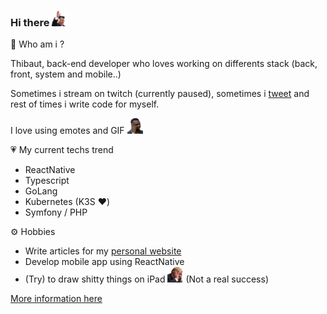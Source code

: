 ### Hi there <img src="https://raw.githubusercontent.com/bt0r/www.btor.fr/master/assets/images/emote/KJ.png" width="25" />
💬 Who am i ?

Thibaut, back-end developer who loves working on differents stack (back, front, system and mobile..)

Sometimes i stream on twitch (currently paused), sometimes i [tweet](https://twitter.com/biiitor) and rest of times i write code for myself.

I love using emotes and GIF <img src="https://raw.githubusercontent.com/bt0r/www.btor.fr/master/assets/images/emote/RS.png" width="25" />

💗 My current techs trend
* ReactNative
* Typescript
* GoLang
* Kubernetes (K3S ❤️) 
* Symfony / PHP

⚙️ Hobbies

* Write articles for my [personal website](https://btor.fr)
* Develop mobile app using ReactNative
* (Try) to draw shitty things on iPad <img src="https://raw.githubusercontent.com/bt0r/www.btor.fr/master/assets/images/emote/NO.png" width="25" /> (Not a real success)


[More information here](http://btor.fr/qui-suis-je/)

